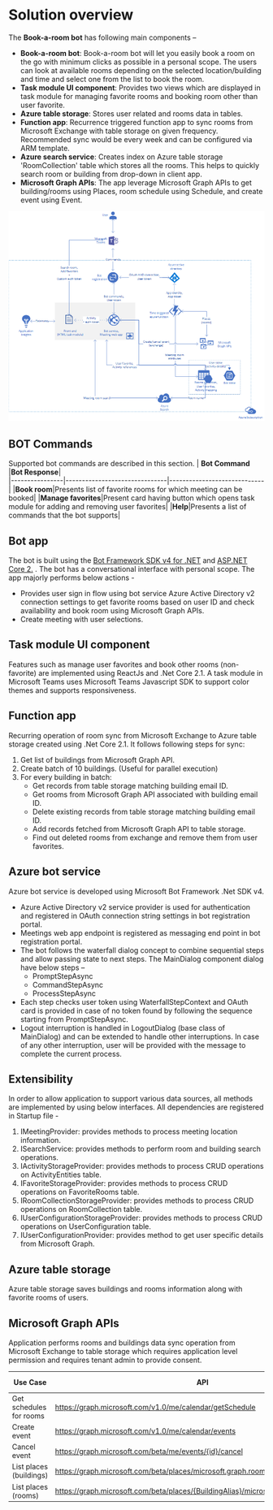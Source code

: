 # Solution overview

The **Book-a-room bot** has following main components – 

- **Book-a-room bot**: Book-a-room bot will let you easily book a room on the go with minimum clicks as possible in a personal scope. The users can look at available rooms depending on the selected location/building and time and select one from the list to book the room.
- **Task module UI component**: Provides two views which are displayed in task module for managing favorite rooms and booking room other than user favorite.
- **Azure table storage**: Stores user related and rooms data in tables.
- **Function app**: Recurrence triggered function app to sync rooms from Microsoft Exchange with table storage on given frequency. Recommended sync would be every week and can be configured via ARM template.
- **Azure search service**: Creates index on Azure table storage 'RoomCollection' table which stores all the rooms. This helps to quickly search room or building from drop-down in client app.
- **Microsoft Graph APIs**: The app leverage Microsoft Graph APIs to get building/rooms using Places, room schedule using Schedule, and create event using Event. 

![Architecture diagram](/wiki/images/ArchitectureDiagram.png)

## BOT Commands

Supported bot commands are described in this section. 
| **Bot Command**         |**Bot Response**|          
|----------------|-------------------------------|-----------------------------|
|**Book room**|Presents list of favorite rooms for which meeting can be booked|
|**Manage favorites**|Present card having button which opens task module for adding and removing user favorites|
|**Help**|Presents a list of commands that the bot supports|

## Bot app
The bot is built using the [Bot Framework SDK v4 for .NET](https://docs.microsoft.com/en-us/azure/bot-service/bot-service-overview-introduction?view=azure-bot-service-4.0)  and [ASP.NET Core 2.](https://docs.microsoft.com/en-us/aspnet/core/?view=aspnetcore-2.0) . The bot has a conversational interface with personal scope. The app majorly performs below actions - 
 - Provides user sign in flow using bot service Azure Active Directory v2 connection settings to get favorite rooms based on user ID and check availability and book room using Microsoft Graph APIs.
 - Create meeting with user selections.


## Task module UI component
Features such as manage user favorites and book other rooms (non-favorite) are implemented using ReactJs and .Net Core 2.1. A task module in Microsoft Teams uses Microsoft Teams Javascript SDK to support color themes and supports responsiveness.

## Function app
Recurring operation of room sync from Microsoft Exchange to Azure table storage created using .Net Core 2.1. It follows following steps for sync:
1. Get list of buildings from Microsoft Graph API.
2. Create batch of 10 buildings. (Useful for parallel execution)
3. For every building in batch:
	 - Get records from table storage matching building email ID.
     - Get rooms from Microsoft Graph API associated with building email ID.
     - Delete existing records from table storage matching building email ID.
     - Add records fetched from Microsoft Graph API to table storage.
     - Find out deleted rooms from exchange and remove them from user favorites. 

## Azure bot service
Azure bot service is developed using Microsoft Bot Framework .Net SDK v4.
 - Azure Active Directory v2 service provider is used for authentication and registered in OAuth connection string settings in bot registration portal.
 - Meetings web app endpoint is registered as messaging end point in bot registration portal.
 - The bot follows the waterfall dialog concept to combine sequential steps and allow passing state to next steps. 
The MainDialog component dialog have below steps – 
    - PromptStepAsync 
    - CommandStepAsync
    - ProcessStepAsync
 -  Each step checks user token using WaterfallStepContext and OAuth card is provided in case of no token found by following the sequence starting from PromptStepAsync.
 -  Logout interruption is handled in LogoutDialog (base class of MainDialog) and can be extended to handle other interruptions. In case of any other interruption, user will be provided with the message to complete the current process.

## Extensibility
In order to allow application to support various data sources, all methods are implemented by using below interfaces. All dependencies are registered in Startup file -
1.	IMeetingProvider: provides methods to process meeting location information. 
2.	ISearchService: provides methods to perform room and building search operations. 
3.	IActivityStorageProvider: provides methods to process CRUD operations on ActivityEntities table. 
4.  IFavoriteStorageProvider: provides methods to process CRUD operations on FavoriteRooms table. 
5.  IRoomCollectionStorageProvider: provides methods to process CRUD operations on RoomCollection table.
6.  IUserConfigurationStorageProvider: provides methods to process CRUD operations on UserConfiguration table.
7.	IUserConfigurationProvider: provides method to get user specific details from Microsoft Graph. 

 ## Azure table storage
 Azure table storage saves buildings and rooms information along with favorite rooms of users.

## Microsoft Graph APIs 
Application performs rooms and buildings data sync operation from Microsoft Exchange to table storage which requires application level permission and requires tenant admin to provide consent.


|**Use Case**|**API**|**Delegated Permission**|**Application Permission**|
|---------------|------------------------------------|-------------|-------------|
|Get schedules for rooms|https://graph.microsoft.com/v1.0/me/calendar/getSchedule |Calendars.ReadWrite|NA |
|Create event|https://graph.microsoft.com/v1.0/me/calendar/events |Calendars.ReadWrite|NA |
|Cancel event|https://graph.microsoft.com/beta/me/events/{id}/cancel |Calendars.ReadWrite|NA |
|List places (buildings) | https://graph.microsoft.com/beta/places/microsoft.graph.roomlist | NA | Place.Read.All
|List places (rooms) | https://graph.microsoft.com/beta/places/{BuildingAlias}/microsoft.graph.roomlist/rooms| NA | Place.Read.All